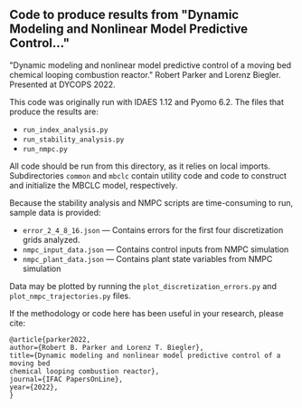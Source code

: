 ## Code to produce results from "Dynamic Modeling and Nonlinear Model Predictive Control..."
"Dynamic modeling and nonlinear model predictive control of a moving bed
chemical looping combustion reactor." Robert Parker and Lorenz Biegler.
Presented at DYCOPS 2022.

This code was originally run with IDAES 1.12 and Pyomo 6.2.
The files that produce the results are:
- `run_index_analysis.py`
- `run_stability_analysis.py`
- `run_nmpc.py`

All code should be run from this directory, as it relies on local
imports.
Subdirectories `common` and `mbclc` contain utility code and code to
construct and initialize the MBCLC model, respectively.

Because the stability analysis and NMPC scripts are time-consuming to
run, sample data is provided:
- `error_2_4_8_16.json` &mdash; Contains errors for the first four discretization
grids analyzed.
- `nmpc_input_data.json` &mdash; Contains control inputs from NMPC simulation
- `nmpc_plant_data.json` &mdash; Contains plant state variables from NMPC
simulation

Data may be plotted by running the `plot_discretization_errors.py`
and `plot_nmpc_trajectories.py` files.

If the methodology or code here has been useful in your research, please cite:
```
@article{parker2022,
author={Robert B. Parker and Lorenz T. Biegler},
title={Dynamic modeling and nonlinear model predictive control of a moving bed
chemical looping combustion reactor},
journal={IFAC PapersOnLine},
year={2022},
}
```
